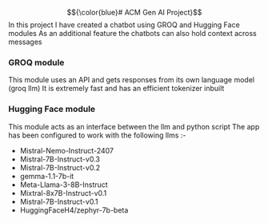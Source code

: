 $${\color{blue}# ACM Gen AI Project}$$
In this project I have created a chatbot using GROQ and Hugging Face modules
As an additional feature the chatbots can also hold context across messages

### GROQ module
This module uses an API and gets responses from its own language model (groq llm)
It is extremely fast and has an efficient tokenizer inbuilt

### Hugging Face module
This module acts as an interface between the llm and python script
The app has been configured to work with the following llms :-
- Mistral-Nemo-Instruct-2407
- Mistral-7B-Instruct-v0.3
- Mistral-7B-Instruct-v0.2
- gemma-1.1-7b-it
- Meta-Llama-3-8B-Instruct
- Mixtral-8x7B-Instruct-v0.1
- Mistral-7B-Instruct-v0.1
- HuggingFaceH4/zephyr-7b-beta

